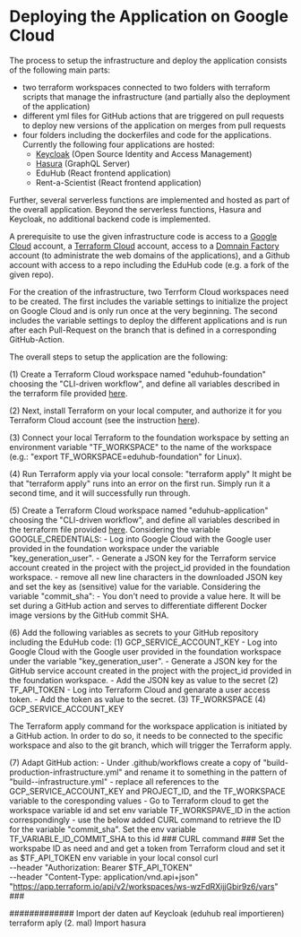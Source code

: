 # Deploying the Application on Google Cloud

The process to setup the infrastructure and deploy the application consists of the following main parts:

- two terraform workspaces connected to two folders with terraform scripts that manage the infrastructure (and partially also the deployment of the application)
- different yml files for GitHub actions that are triggered on pull requests to deploy new versions of the application on merges from pull requests
- four folders including the dockerfiles and code for the applications. Currently the following four applications are hosted:
    - [Keycloak](https://www.keycloak.org/) (Open Source Identity and Access Management)
    - [Hasura](https://hasura.io/) (GraphQL Server)
    - EduHub (React frontend application)
    - Rent-a-Scientist (React frontend application)

Further, several serverless functions are implemented and hosted as part of the overall application. Beyond the serverless functions, Hasura and Keycloak, no additional backend code is implemented.

A prerequisite to use the given infrastructure code is access to a [Google Cloud](https://cloud.google.com) account, a [Terraform Cloud](https://cloud.hashicorp.com/products/terraform) account, access to a [Domnain Factory](https://www.df.eu/) account (to administrate the web domains of the applications), and a Github account with access to a repo including the EduHub code (e.g. a fork of the given repo).

For the creation of the infrastructure, two Terrform Cloud workspaces need to be created. The first includes the variable settings to initialize the project on Google Cloud and is only run once at the very beginning. The second includes the variable settings to deploy the different applications and is run after each Pull-Request on the branch that is defined in a corresponding GitHub-Action.

The overall steps to setup the application are the following:

(1) Create a Terraform Cloud workspace named "eduhub-foundation" choosing the "CLI-driven workflow", and define all variables described in the terraform file provided [here](https://github.com/edu-hub-project/application/blob/develop/infrastructure/foundation/00_variables.tf).

(2) Next, install Terraform on your local computer, and authorize it for you Terraform Cloud account (see the instruction [here](https://learn.hashicorp.com/tutorials/terraform/install-cli)).

(3) Connect your local Terraform to the foundation workspace by setting an environment variable "TF_WORKSPACE" to the name of the workspace (e.g.: "export TF_WORKSPACE=eduhub-foundation" for Linux).

(4) Run Terraform apply via your local console: "terraform apply"
It might be that "terraform apply" runs into an error on the first run. Simply run it a second time, and it will successfully run through.

(5) Create a Terraform Cloud workspace named "eduhub-application" choosing the "CLI-driven workflow", and define all variables described in the terraform file provided [here](https://github.com/edu-hub-project/application/blob/develop/infrastructure/application/00_variables.tf).
Considering the variable GOOGLE_CREDENTIALS:
	- Log into Google Cloud with the Google user provided in the foundation workspace under the variable "key_generation_user".
	- Generate a JSON key for the Terraform service account created in the project with the project_id provided in the foundation workspace.
	- remove all new line characters in the downloaded JSON key and set the key as (sensitive) value for the variable.
Considering the variable "commit_sha":
	- You don't need to provide a value here. It will be set during a GitHub action and serves to differentiate different Docker image versions by the GitHub commit SHA.

(6) Add the following variables as secrets to your GitHub repository including the EduHub code:
	(1) GCP_SERVICE_ACCOUNT_KEY
		- Log into Google Cloud with the Google user provided in the foundation workspace under the variable "key_generation_user".
		- Generate a JSON key for the GitHub service account created in the project with the project_id provided in the foundation workspace.
		- Add the JSON key as value to the secret
	(2) TF_API_TOKEN
		- Log into Terraform Cloud and genarate a user access token.
		- Add the token as value to the secret.
	(3) TF_WORKSPACE
	(4) GCP_SERVICE_ACCOUNT_KEY

The Terraform apply command for the workspace application is initiated by a GitHub action. In order to do so, it needs to be connected to the specific workspace and also to the git branch, which will trigger the Terraform apply.

(7) Adapt GitHub action:
	- Under .github/workflows create a copy of "build-production-infrastructure.yml" and rename it to something in the pattern of "build-<branch>-infrastructure.yml"
	- replace all references to the GCP_SERVICE_ACCOUNT_KEY and PROJECT_ID, and the TF_WORKSPACE variable to the coresponding values
	- Go to Terraform cloud to get the workspace variable id and set env variable TF_WORKSPAVE_ID in the action correspondingly
	- use the below added CURL command to retrieve the ID for the variable "commit_sha". Set the env variable TF_VARIABLE_ID_COMMIT_SHA to this id
	### CURL command
	### Set the workspabe ID as need and and get a token from Terraform cloud and set it as $TF_API_TOKEN env variable in your local consol
	curl \
	--header "Authorization: Bearer $TF_API_TOKEN" \
	--header "Content-Type: application/vnd.api+json" \
	"https://app.terraform.io/api/v2/workspaces/ws-wzFdRXijjGbir9z6/vars"
	###

#############
Import der daten auf Keycloak (eduhub real importieren)
terraform aply (2. mal)
Import hasura

